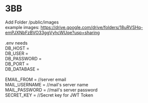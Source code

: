 # 3BB
 Add Folder /public/images <br/>
 example images: https://drive.google.com/drive/folders/18uRVSHq-emPJXNbFzBVO33ggVyhcWUqe?usp=sharing <br/>
 <br/>
 .env needs <br/>
DB_HOST =  <br/>
DB_USER =  <br/>
DB_PASSWORD =  <br/>
DB_PORT =  <br/>
DB_DATABASE =  <br/>
<br/>
EMAIL_FROM =            //server email <br/>
MAIL_USERNAME =            //mail's server name <br/>
MAIL_PASSWORD =           //mail's server password <br/>
SECRET_KEY =              //Secret key for JWT Token
